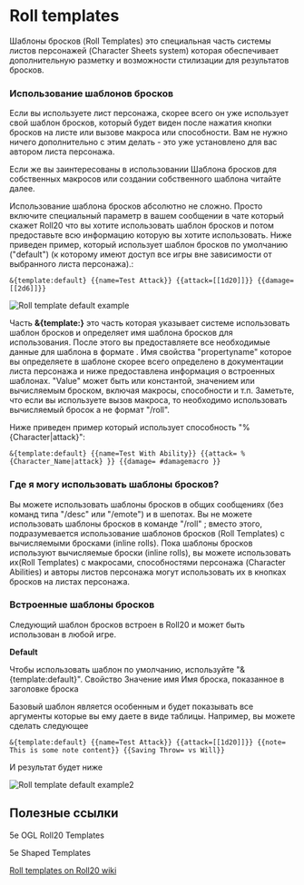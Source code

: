# Roll templates

Шаблоны бросков (Roll Templates) это специальная часть системы листов персонажей (Character Sheets system) которая обеспечивает дополнительную разметку и возможности стилизации для результатов бросков.

### Использование шаблонов бросков

Если вы используете лист персонажа, скорее всего он уже использует свой шаблон бросков, который будет виден после нажатия кнопки бросков на листе или вызове макроса или способности. Вам не нужно ничего дополнительно с этим делать - это уже установлено для вас автором листа персонажа.

Если же вы заинтересованы в использовании Шаблона бросков для собственных макросов или создании собственного шаблона читайте далее.

Использование шаблона бросков абсолютно не сложно. Просто включите специальный параметр в вашем сообщении в чате который скажет Roll20 что вы хотите использовать шаблон бросков и потом предоставьте всю информацию которую вы хотите использовать. Ниже приведен пример, который использует шаблон бросков по умолчанию ("default") (к которому имеют доступ все игры вне зависимости от выбранного листа персонажа).:

```
&{template:default} {{name=Test Attack}} {{attack=[[1d20]]}} {{damage=[[2d6]]}}
```

![Roll template default example](https://raw.githubusercontent.com/palikhov/palant\_roll20\_setup/master/img/img-Roll\_template\_default\_example-01.JPG)

Часть **&{template:}** это часть которая указывает системе использовать шаблон бросков и определяет имя шаблона бросков для использования. После этого вы предоставляете все необходимые данные для шаблона в формате . Имя свойства "propertyname" которое вы определяете в шаблоне скорее всего определено в документации листа персонажа и ниже предоставлена информация о встроенных шаблонах. "Value" может быть или константой, значением или вычисляемым броском, включая макросы, способности и т.п. Заметьте, что если вы используете вызов макроса, то необходимо использовать вычисляемый бросок а не формат "/roll".

Ниже приведен пример который использует способность "%{Character|attack}":

```
&{template:default} {{name=Test With Ability}} {{attack= %{Character_Name|attack} }} {{damage= #damagemacro }}
```

### Где я могу использовать шаблоны бросков?

Вы можете использовать шаблоны бросков в общих сообщениях (без команд типа "/desc" или "/emote") и в шепотах. Вы не можете использовать шаблоны бросков в команде "/roll" ; вместо этого, подразумевается использование шаблонов бросков (Roll Templates) с вычисляемыми бросками (inline rolls). Пока шаблоны бросков используют вычисляемые броски (inline rolls), вы можете использовать их(Roll Templates) с макросами, способностями персонажа (Character Abilities) и авторы листов персонажа могут использовать их в кнопках бросков на листах персонажа.

### Встроенные шаблоны бросков

Следующий шаблон бросков встроен в Roll20 и может быть использован в любой игре.

**Default**

Чтобы использовать шаблон по умолчанию, используйте "&{template:default}". Свойство Значение имя Имя броска, показанное в заголовке броска

Базовый шаблон является особенным и будет показывать все аргументы которые вы ему даете в виде таблицы. Например, вы можете сделать следующее

```
&{template:default} {{name=Test Attack}} {{attack=[[1d20]]}} {{note= This is some note content}} {{Saving Throw= vs Will}}
```

И результат будет ниже

![Roll template default example2](https://raw.githubusercontent.com/palikhov/palant\_roll20\_setup/master/img/img-Roll\_template\_default\_example-02.JPG)

## Полезные ссылки

5e OGL Roll20 Templates

5e Shaped Templates

[Roll templates on Roll20 wiki](https://wiki.roll20.net/Roll\_Templates)
